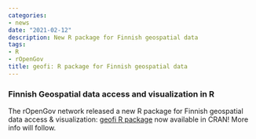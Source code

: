 ```yaml
---
categories:
- news
date: "2021-02-12"
description: New R package for Finnish geospatial data
tags:
- R
- rOpenGov
title: geofi: R package for Finnish geospatial data
---
```



### Finnish Geospatial data access and visualization in R 

The rOpenGov network released a new R package for Finnish geospatial data access & visualization: [geofi R package](https://ropengov.github.io/geofi) now available in CRAN! More info will follow. 



